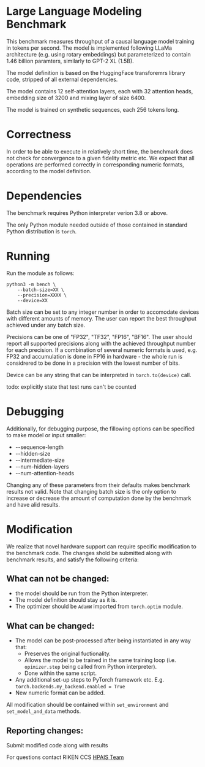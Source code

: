 # Large Language Modeling Benchmark

This benchmark measures throughput of a causal language model training in tokens per second.
The model is implemented following LLaMa architecture (e.g. using rotary embeddings) but parameterized to contain 1.46 billion paramters, similarly to GPT-2 XL (1.5B).

The model definition is based on the HuggingFace transforemrs library code, stripped of all external dependencies.

The model contains 12 self-attention layers, 
each with 32 attention heads, embedding size of 3200 and mixing layer of size 6400.

The model is trained on synthetic sequences, each 256 tokens long.

# Correctness

In order to be able to execute in relatively short time, the benchmark does not check for convergence to a given fidelity metric etc. 
We expect that all operations are performed correctly in corresponding numeric formats, according to the model definition.

# Dependencies

The benchmark requires Python interpreter verion 3.8 or above.

The only Python module needed outside of those contained in standard Python distribution is `torch`.

# Running

Run the module as follows:

```
python3 -m bench \
    --batch-size=XX \
    --precision=XXXX \
    --device=XX
```    

Batch size can be set to any integer number in order to accomodate devices with different amounts of memory. The user can report the best throughput achieved under any batch size. 

Precisions can be one of "FP32", "TF32", "FP16", "BF16".
The user should report all supported precisions along with the achieved throughput number for each precision. 
If a combination of several numeric formats is used, e.g. FP32 and accumulation is done in FP16 in hardware - the whole run is considrered to be done in a precision with the lowest number of bits.  

Device can be any string that can be interpreted in `torch.to(device)` call.


todo: explicitly state that test runs can't be counted

# Debugging

Additionally, for debugging purpose, the fillowing options can be specified to make model or input smaller:

- --sequence-length
- --hidden-size
- --intermediate-size
- --num-hidden-layers
- --num-attention-heads

Changing any of these parameters from their defaults makes benchmark results not valid. 
Note that changing batch size is the only option to increase or decrease the amount of computation done by the benchmark and have alid results.

# Modification

We realize that novel hardware support can require specific modification to the benchmark code. The changes shold be submitted along with benchmark results, and satisfy the following criteria:

## What can not be changed:

 - the model should be run from the Python interpreter.
 - The model definition should stay as it is.
 - The optimizer should be `AdamW` imported from `torch.optim` module.

## What can be changed:

- The model can be post-processed after being instantiated in any way that: 
    - Preserves the original fuctionality.
    - Allows the model to be trained in the same training loop (i.e. `opimizer.step` being called from Python interpreter).
    - Done within the same script.
- Any additional set-up steps to PyTorch framework etc. E.g. `torch.backends.my_backend.enabled = True`
- New numeric format can be added.

All modification should be contained within `set_environment` and `set_model_and_data` methods.

## Reporting changes:

Submit modified code along with results

For questions contact RIKEN CCS [HPAIS Team](https://www.r-ccs.riken.jp/en/research/labs/hpaisrt/)
